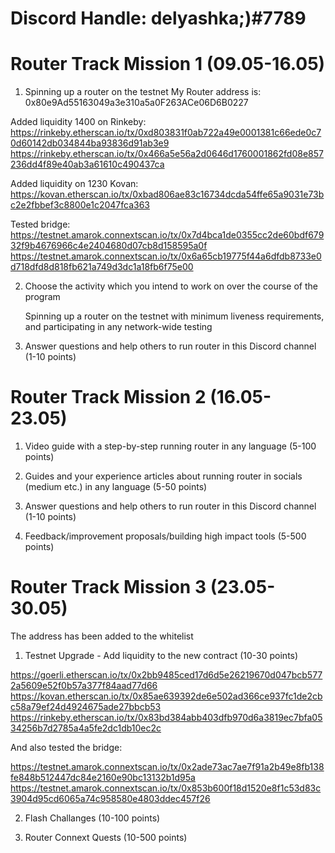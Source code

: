 # Discord Handle: delyashka;)#7789
# Router Track Mission 1 (09.05-16.05)

1. Spinning up a router on the testnet
 My Router address is: 0x80e9Ad55163049a3e310a5a0F263ACe06D6B0227
 
 Added liquidity 1400 on Rinkeby:
   https://rinkeby.etherscan.io/tx/0xd803831f0ab722a49e0001381c66ede0c70d60142db034844ba93836d91ab3e9
   https://rinkeby.etherscan.io/tx/0x466a5e56a2d0646d1760001862fd08e857236dd4f89e40ab3a61610c490437ca
 
 Added liquidity on 1230 Kovan:
   https://kovan.etherscan.io/tx/0xbad806ae83c16734dcda54ffe65a9031e73bc2e2fbbef3c8800e1c2047fca363
   
 Tested bridge:
   https://testnet.amarok.connextscan.io/tx/0x7d4bca1de0355cc2de60bdf67932f9b4676966c4e2404680d07cb8d158595a0f
   https://testnet.amarok.connextscan.io/tx/0x6a65cb19775f44a6dfdb8733e0d718dfd8d818fb621a749d3dc1a18fb6f75e00
   
 2) Choose the activity which you intend to work on over the course of the program

    Spinning up a router on the testnet with minimum liveness requirements, and participating in any network-wide testing
    
 
 3) Answer questions and help others to run router in this Discord channel (1-10 points)

# Router Track Mission 2 (16.05-23.05)

1) Video guide with a step-by-step running router in any language (5-100 points)


2) Guides and your experience articles about running router in socials (medium etc.) in any language (5-50 points)


3) Answer questions and help others to run router in this Discord channel (1-10 points)


4) Feedback/improvement proposals/building high impact tools (5-500 points)

# Router Track Mission 3 (23.05-30.05)
The address has been added to the whitelist

1) Testnet Upgrade - Add liquidity to the new contract (10-30 points)

https://goerli.etherscan.io/tx/0x2bb9485ced17d6d5e26219670d047bcb5772a5609e52f0b57a377f84aad77d66
https://kovan.etherscan.io/tx/0x85ae639392de6e502ad366ce937fc1de2cbc58a79ef24d4924675ade27bbcb53
https://rinkeby.etherscan.io/tx/0x83bd384abb403dfb970d6a3819ec7bfa0534256b7d2785a4a5fe2dc1db10ec2c

And also tested the bridge:

https://testnet.amarok.connextscan.io/tx/0x2ade73ac7ae7f91a2b49e8fb138fe848b512447dc84e2160e90bc13132b1d95a
https://testnet.amarok.connextscan.io/tx/0x853b600f18d1520e8f1c53d83c3904d95cd6065a74c958580e4803ddec457f26

2) Flash Challanges (10-100 points)


3) Router Connext Quests (10-500 points)

